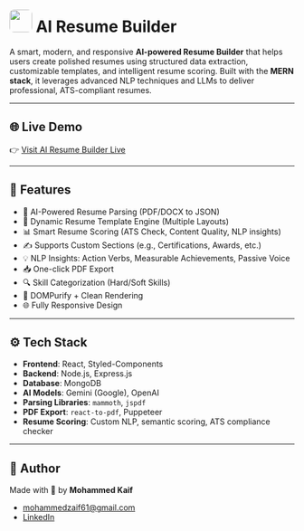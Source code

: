 # <img src="https://ai-resume-builder-six-nu.vercel.app/logo.png" height="40" style="border-radius: 8px;" /> AI Resume Builder

A smart, modern, and responsive **AI-powered Resume Builder** that helps users create polished resumes using structured data extraction, customizable templates, and intelligent resume scoring. Built with the **MERN stack**, it leverages advanced NLP techniques and LLMs to deliver professional, ATS-compliant resumes.

---

## 🌐 Live Demo

👉 [Visit AI Resume Builder Live](https://ai-resume-builder-six-nu.vercel.app/)

---

## 🚀 Features

- 🧠 AI-Powered Resume Parsing (PDF/DOCX to JSON)
- 🧩 Dynamic Resume Template Engine (Multiple Layouts)
- 📊 Smart Resume Scoring (ATS Check, Content Quality, NLP insights)
- ✍️ Supports Custom Sections (e.g., Certifications, Awards, etc.)
- 💡 NLP Insights: Action Verbs, Measurable Achievements, Passive Voice
- 📥 One-click PDF Export
- 🔍 Skill Categorization (Hard/Soft Skills)
- 🧼 DOMPurify + Clean Rendering
- 🌐 Fully Responsive Design

---

## ⚙️ Tech Stack

- **Frontend**: React, Styled-Components
- **Backend**: Node.js, Express.js
- **Database**: MongoDB
- **AI Models**: Gemini (Google), OpenAI
- **Parsing Libraries**: `mammoth`, `jspdf`
- **PDF Export**: `react-to-pdf`, Puppeteer
- **Resume Scoring**: Custom NLP, semantic scoring, ATS compliance checker

---

## 👤 Author

Made with 💙 by **Mohammed Kaif**

- [mohammedzaif61@gmail.com](mailto:mohammedzaif61@gmail.com)  
- [LinkedIn](https://www.linkedin.com/in/mohammedkaif003)  

<br/>
